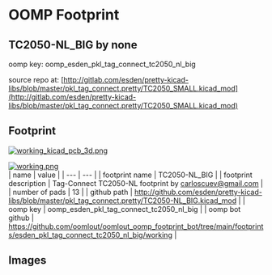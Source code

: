 # OOMP Footprint  
## TC2050-NL_BIG  by none  
  
oomp key: oomp_esden_pkl_tag_connect_tc2050_nl_big  
  
source repo at: [http://gitlab.com/esden/pretty-kicad-libs/blob/master/pkl_tag_connect.pretty/TC2050_SMALL.kicad_mod](http://gitlab.com/esden/pretty-kicad-libs/blob/master/pkl_tag_connect.pretty/TC2050_SMALL.kicad_mod)  
## Footprint  
  
[![working_kicad_pcb_3d.png](working_kicad_pcb_3d_600.png)](working_kicad_pcb_3d.png)  
  
[![working.png](working_600.png)](working.png)  
| name | value | 
| --- | --- | 
| footprint name | TC2050-NL_BIG | 
| footprint description | Tag-Connect TC2050-NL footprint by carloscuev@gmail.com | 
| number of pads | 13 | 
| github path | http://github.com/esden/pretty-kicad-libs/blob/master/pkl_tag_connect.pretty/TC2050-NL_BIG.kicad_mod | 
| oomp key | oomp_esden_pkl_tag_connect_tc2050_nl_big | 
| oomp bot github | https://github.com/oomlout/oomlout_oomp_footprint_bot/tree/main/footprints/esden_pkl_tag_connect_tc2050_nl_big/working | 
## Images  
